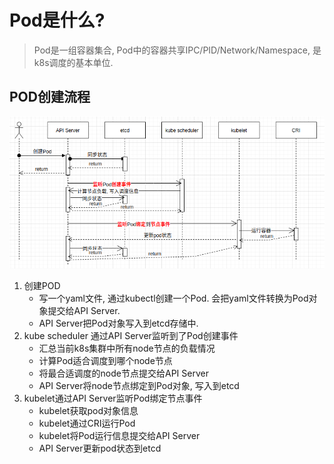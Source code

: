 Pod是什么?
=====================

> Pod是一组容器集合, Pod中的容器共享IPC/PID/Network/Namespace, 是k8s调度的基本单位. 


## POD创建流程

![alt pod创建时序图](images/20210104001026.png)

1. 创建POD
   - 写一个yaml文件, 通过kubectl创建一个Pod. 会把yaml文件转换为Pod对象提交给API Server. 
   - API Server把Pod对象写入到etcd存储中.
2. kube scheduler 通过API Server监听到了Pod创建事件
   - 汇总当前k8s集群中所有node节点的负载情况
   - 计算Pod适合调度到哪个node节点
   - 将最合适调度的node节点提交给API Server
   - API Server将node节点绑定到Pod对象, 写入到etcd
3. kubelet通过API Server监听Pod绑定节点事件
   - kubelet获取pod对象信息
   - kubelet通过CRI运行Pod
   - kubelet将Pod运行信息提交给API Server
   - API Server更新pod状态到etcd